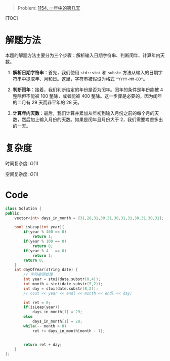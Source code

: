 
> Problem: [1154. 一年中的第几天](https://leetcode.cn/problems/day-of-the-year/description/)

[TOC]

# 解题方法

本题的解题方法主要分为三个步骤：解析输入日期字符串、判断闰年、计算年内天数。

1. **解析日期字符串**：首先，我们使用 `std::stoi` 和 `substr` 方法从输入的日期字符串中提取年、月和日。这里，字符串被假设为格式 `"YYYY-MM-DD"`。

2. **判断闰年**：接着，我们判断给定的年份是否为闰年。闰年的条件是年份能被 4 整除但不能被 100 整除，或者能被 400 整除。这一步骤是必要的，因为闰年的二月有 29 天而非平年的 28 天。

3. **计算年内天数**：最后，我们计算并累加从年初到输入月份之前的每个月的天数，然后加上输入月份的天数。如果是闰年且月份大于 2，我们需要考虑多出的一天。

# 复杂度

时间复杂度:
$O(1)$

空间复杂度:
$O(1)$



# Code
```C++ []
class Solution {
public:
    vector<int> days_in_month = {31,28,31,30,31,30,31,31,30,31,30,31};

    bool isLeap(int year){
        if(year % 400 == 0)
            return 1;
        if(year % 100 == 0)
            return 0;
        if(year % 4   == 0)
            return 1;
        return 0;
    }
    int dayOfYear(string date) {
        // 字符串预处理
        int year = stoi(date.substr(0,4));
        int month = stoi(date.substr(5,2));
        int day = stoi(date.substr(8,2));
        // cout << year << endl << month << endl << day;

        int ret = 0;
        if(isLeap(year))
            days_in_month[1] = 29;
        else    
            days_in_month[1] = 28;
        while(-- month > 0)
            ret += days_in_month[month - 1];


        return ret + day;
    }
};
```
  
